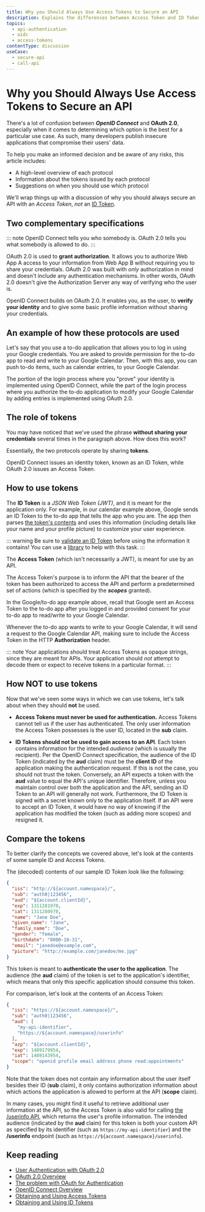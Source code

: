 ```yaml
---
title: Why you Should Always Use Access Tokens to Secure an API
description: Explains the differences between Access Token and ID Token and why the latter should never be used to access an API.
topics:
  - api-authentication
  - oidc
  - access-tokens
contentType: discussion
useCase:
  - secure-api
  - call-api
---
```

# Why you Should Always Use Access Tokens to Secure an API

There's a lot of confusion between <dfn data-key="openid">**OpenID Connect**</dfn> and **OAuth 2.0**, especially when it comes to determining which option is the best for a particular use case. As such, many developers publish insecure applications that compromise their users' data.

To help you make an informed decision and be aware of any risks, this article includes:

* A high-level overview of each protocol
* Information about the tokens issued by each protocol
* Suggestions on when you should use which protocol

We'll wrap things up with a discussion of why you should always secure an API with an <dfn data-key="access-token">Access Token</dfn>, *not* an [ID Token](/tokens/id-tokens).

## Two complementary specifications

::: note
OpenID Connect tells you who somebody is. OAuth 2.0 tells you what somebody is allowed to do.
:::

OAuth 2.0 is used to __grant authorization__. It allows you to authorize Web App A access to your information from Web App B without requiring you to share your credentials. OAuth 2.0 was built with _only_ authorization in mind and doesn't include any authentication mechanisms. In other words, OAuth 2.0 doesn't give the Authorization Server any way of verifying who the user is.

OpenID Connect builds on OAuth 2.0. It enables you, as the user, to **verify your identity** and to give some basic profile information without sharing your credentials.

## An example of how these protocols are used

Let's say that you use a to-do application that allows you to log in using your Google credentials. You are asked to provide permission for the to-do app to read and write to your Google Calendar. Then, with this app, you can push to-do items, such as calendar entries, to your Google Calendar.

The portion of the login process where you "prove" your identity is implemented using OpenID Connect, while the part of the login process where you authorize the to-do application to modify your Google Calendar by adding entries is implemented using OAuth 2.0. 

## The role of tokens

You may have noticed that we've used the phrase **without sharing your credentials** several times in the paragraph above. How does this work?

Essentially, the two protocols operate by sharing **tokens**.

OpenID Connect issues an identity token, known as an ID Token, while OAuth 2.0 issues an Access Token.

## How to use tokens

The **ID Token** is a <dfn data-key="json-web-token">JSON Web Token (JWT)</dfn>, and it is meant for the application only. For example, in our calendar example above, Google sends an ID Token to the to-do app that tells the app who you are. The app then parses [the token's contents](https://openid.net/specs/openid-connect-core-1_0.html#StandardClaims) and uses this information (including details like your name and your profile picture) to customize your user experience.

::: warning
Be sure to [validate an ID Token](/tokens/guides/id-token/validate-id-token) before using the information it contains! You can use a [library](https://jwt.io/#libraries-io) to help with this task.
:::

The **Access Token** (which isn't necessarily a JWT), is meant for use by an API.

The Access Token's purpose is to inform the API that the bearer of the token has been authorized to access the API and perform a predetermined set of actions (which is specified by the <dfn data-key="scope">**scopes**</dfn> granted).

In the Google/to-do app example above, recall that Google sent an Access Token to the to-do app after you logged in and provided consent for your to-do app to read/write to your Google Calendar.

Whenever the to-do app wants to write to your Google Calendar, it will send a request to the Google Calendar API, making sure to include the Access Token in the HTTP **Authorization** header.

::: note
Your applications should treat Access Tokens as opaque strings, since they are meant for APIs. Your application should *not* attempt to decode them or expect to receive tokens in a particular format.
:::

## How NOT to use tokens

Now that we've seen some ways in which we can use tokens, let's talk about when they should **not** be used.

* **Access Tokens must never be used for authentication.** Access Tokens cannot tell us if the user has authenticated. The only user information the Access Token possesses is the user ID, located in the **sub** claim.

* **ID Tokens should not be used to gain access to an API**. Each token contains information for the intended <dfn data-key="audience">audience</dfn> (which is usually the recipient). Per the OpenID Connect specification, the audience of the ID Token (indicated by the **aud** claim) must be the **client ID** of the application making the authentication request. If this is not the case, you should not trust the token. Conversely, an API expects a token with the **aud** value to equal the API's unique identifier. Therefore, unless you maintain control over both the application and the API, sending an ID Token to an API will generally not work. Furthermore, the ID Token is signed with a secret known only to the application itself. If an API were to accept an ID Token, it would have no way of knowing if the application has modified the token (such as adding more scopes) and resigned it.

## Compare the tokens

To better clarify the concepts we covered above, let's look at the contents of some sample ID and Access Tokens.

The (decoded) contents of our sample ID Token look like the following:

```json
{
  "iss": "http://${account.namespace}/",
  "sub": "auth0|123456",
  "aud": "${account.clientId}",
  "exp": 1311281970,
  "iat": 1311280970,
  "name": "Jane Doe",
  "given_name": "Jane",
  "family_name": "Doe",
  "gender": "female",
  "birthdate": "0000-10-31",
  "email": "janedoe@example.com",
  "picture": "http://example.com/janedoe/me.jpg"
}
```

This token is meant to **authenticate the user to the application**. The audience (the **aud** claim) of the token is set to the application's identifier, which means that only this specific application should consume this token.

For comparison, let's look at the contents of an Access Token:

```json
{
  "iss": "https://${account.namespace}/",
  "sub": "auth0|123456",
  "aud": [
    "my-api-identifier",
    "https://${account.namespace}/userinfo"
  ],
  "azp": "${account.clientId}",
  "exp": 1489179954,
  "iat": 1489143954,
  "scope": "openid profile email address phone read:appointments"
}
```

Note that the token does not contain any information about the user itself besides their ID (**sub** claim), it only contains authorization information about which actions the application is allowed to perform at the API (**scope** claim).

In many cases, you might find it useful to retrieve additional user information at the API, so the Access Token is also valid for calling [the /userinfo API](/api/authentication#user-profile), which returns the user's profile information. The intended audience (indicated by the **aud** claim) for this token is both your custom API as specified by its identifier (such as `https://my-api-identifier`) and the **/userinfo** endpoint (such as `https://${account.namespace}/userinfo`).

## Keep reading

* [User Authentication with OAuth 2.0](https://oauth.net/articles/authentication/)
* [OAuth 2.0 Overview](/protocols/oauth2)
* [The problem with OAuth for Authentication](http://www.thread-safe.com/2012/01/problem-with-oauth-for-authentication.html)
* [OpenID Connect Overview](/protocols/oidc)
* [Obtaining and Using Access Tokens](/tokens/access-tokens)
* [Obtaining and Using ID Tokens](/tokens/id-tokens)
